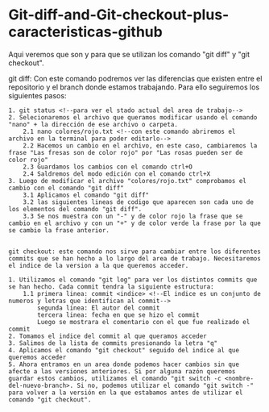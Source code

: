 # Git-diff-and-Git-checkout-plus-caracteristicas-github

Aqui veremos que son y para que se utilizan los comando "git diff" y "git checkout".

git diff: Con este comando podremos ver las diferencias que existen entre el repositorio y el branch donde estamos trabajando. 
Para ello seguiremos los siguientes pasos: 

    1. git status <!--para ver el stado actual del area de trabajo-->
    2. Selecionaremos el archivo que queramos modificar usando el comando "nano" + la dirección de ese archivo o carpeta. 
        2.1 nano colores/rojo.txt <!--con este comando abriremos el archivo en la terminal para poder editarlo-->
        2.2 Hacemos un cambio en el archivo, en este caso, cambiaremos la frase "Las fresas son de color rojo" por "Las rosas pueden ser de color rojo" 
        2.3 Guardamos los cambios con el comando ctrl+O 
        2.4 Saldremos del modo edición con el comando ctrl+X 
    3. Luego de modificar el archivo "colores/rojo.txt" comprobamos el cambio con el comando "git diff"
        3.1 Aplicamos el comando "git diff"
        3.2 las siguientes lineas de codigo que aparecen son cada uno de los elementos del comando "git diff". 
        3.3 Se nos muestra con un "-" y de color rojo la frase que se cambio en el archivo y con un "+" y de color verde la frase por la que se cambio la frase anterior.
    

    git checkout: este comando nos sirve para cambiar entre los diferentes commits que se han hecho a lo largo del area de trabajo. Necesitaremos el indice de la version a la que queremos acceder. 

    1. Utilizamos el comando "git log" para ver los distintos commits que se han hecho. Cada commit tendra la siguiente estructura: 
        1.1 primera linea: commit <indice> <!--El indice es un conjunto de numeros y letras que identifican al commit-->
            segunda linea: El autor del commit
            tercera linea: fecha en que se hizo el commit
            Luego se mostrara el comentario con el que fue realizado el commit
    2. Tomamos el indice del commit al que queramos acceder 
    3. Salimos de la lista de commits presionando la letra "q"
    4. Aplicamos el comando "git checkout" seguido del indice al que queremos acceder
    5. Ahora entramos en un area donde podemos hacer cambios sin que afecte a las versiones anteriores. Si por alguna razón queremos guardar estos cambios, utilizamos el comando "git switch -c <nombre-del-nuevo-branch>. Si no, podemos utilizar el comando "git switch -" para volver a la versión en la que estabamos antes de utilizar el comando "git checkout". 